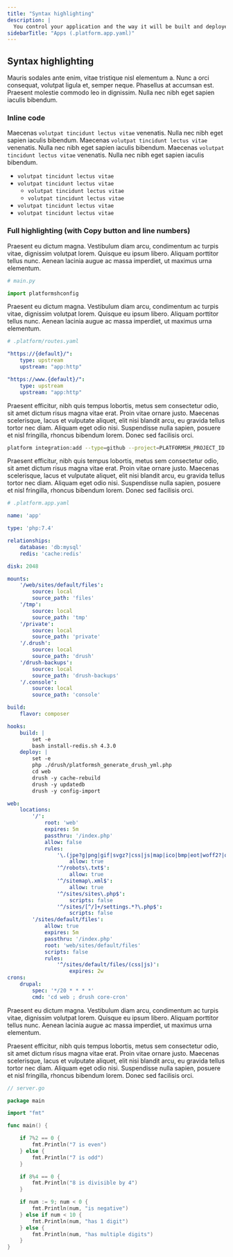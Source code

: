 ```yaml
---
title: "Syntax highlighting"
description: |
  You control your application and the way it will be built and deployed on Platform.sh via a single configuration file, `.platform.app.yaml`, located at the root of your application folder inside your Git repository.
sidebarTitle: "Apps (.platform.app.yaml)"
---
```


## Syntax highlighting

Mauris sodales ante enim, vitae tristique nisl elementum a. Nunc a orci consequat, volutpat ligula et, semper neque. Phasellus at accumsan est. Praesent molestie commodo leo in dignissim. Nulla nec nibh eget sapien iaculis bibendum.

### Inline code

Maecenas `volutpat tincidunt lectus vitae` venenatis. Nulla nec nibh eget sapien iaculis bibendum. Maecenas `volutpat tincidunt lectus vitae` venenatis. Nulla nec nibh eget sapien iaculis bibendum. Maecenas `volutpat tincidunt lectus vitae` venenatis. Nulla nec nibh eget sapien iaculis bibendum.

* `volutpat tincidunt lectus vitae`
* `volutpat tincidunt lectus vitae`
    * `volutpat tincidunt lectus vitae`
    * `volutpat tincidunt lectus vitae`
* `volutpat tincidunt lectus vitae`
* `volutpat tincidunt lectus vitae`

### Full highlighting (with Copy button and line numbers)

Praesent eu dictum magna. Vestibulum diam arcu, condimentum ac turpis vitae, dignissim volutpat lorem. Quisque eu ipsum libero. Aliquam porttitor tellus nunc. Aenean lacinia augue ac massa imperdiet, ut maximus urna elementum.

```python
# main.py

import platformshconfig
```

Praesent eu dictum magna. Vestibulum diam arcu, condimentum ac turpis vitae, dignissim volutpat lorem. Quisque eu ipsum libero. Aliquam porttitor tellus nunc. Aenean lacinia augue ac massa imperdiet, ut maximus urna elementum.

```yaml
# .platform/routes.yaml

"https://{default}/":
    type: upstream
    upstream: "app:http"

"https://www.{default}/":
    type: upstream
    upstream: "app:http"
```

Praesent efficitur, nibh quis tempus lobortis, metus sem consectetur odio, sit amet dictum risus magna vitae erat. Proin vitae ornare justo. Maecenas scelerisque, lacus et vulputate aliquet, elit nisi blandit arcu, eu gravida tellus tortor nec diam. Aliquam eget odio nisi. Suspendisse nulla sapien, posuere et nisl fringilla, rhoncus bibendum lorem. Donec sed facilisis orci.

```bash
platform integration:add --type=github --project=PLATFORMSH_PROJECT_ID --token=GITHUB-USER-TOKEN --repository=USER/REPOSITORY
```

Praesent efficitur, nibh quis tempus lobortis, metus sem consectetur odio, sit amet dictum risus magna vitae erat. Proin vitae ornare justo. Maecenas scelerisque, lacus et vulputate aliquet, elit nisi blandit arcu, eu gravida tellus tortor nec diam. Aliquam eget odio nisi. Suspendisse nulla sapien, posuere et nisl fringilla, rhoncus bibendum lorem. Donec sed facilisis orci.

```yaml
# .platform.app.yaml

name: 'app'

type: 'php:7.4'

relationships:
    database: 'db:mysql'
    redis: 'cache:redis'

disk: 2048

mounts:
    '/web/sites/default/files':
        source: local
        source_path: 'files'
    '/tmp':
        source: local
        source_path: 'tmp'
    '/private':
        source: local
        source_path: 'private'
    '/.drush':
        source: local
        source_path: 'drush'
    '/drush-backups':
        source: local
        source_path: 'drush-backups'
    '/.console':
        source: local
        source_path: 'console'

build:
    flavor: composer

hooks:
    build: |
        set -e
        bash install-redis.sh 4.3.0
    deploy: |
        set -e
        php ./drush/platformsh_generate_drush_yml.php
        cd web
        drush -y cache-rebuild
        drush -y updatedb
        drush -y config-import

web:
    locations:
        '/':
            root: 'web'
            expires: 5m
            passthru: '/index.php'
            allow: false
            rules:
                '\.(jpe?g|png|gif|svgz?|css|js|map|ico|bmp|eot|woff2?|otf|ttf)$':
                    allow: true
                '^/robots\.txt$':
                    allow: true
                '^/sitemap\.xml$':
                    allow: true
                '^/sites/sites\.php$':
                    scripts: false
                '^/sites/[^/]+/settings.*?\.php$':
                    scripts: false
        '/sites/default/files':
            allow: true
            expires: 5m
            passthru: '/index.php'
            root: 'web/sites/default/files'
            scripts: false
            rules:
                '^/sites/default/files/(css|js)':
                    expires: 2w
crons:
    drupal:
        spec: '*/20 * * * *'
        cmd: 'cd web ; drush core-cron'
```

Praesent eu dictum magna. Vestibulum diam arcu, condimentum ac turpis vitae, dignissim volutpat lorem. Quisque eu ipsum libero. Aliquam porttitor tellus nunc. Aenean lacinia augue ac massa imperdiet, ut maximus urna elementum.

Praesent efficitur, nibh quis tempus lobortis, metus sem consectetur odio, sit amet dictum risus magna vitae erat. Proin vitae ornare justo. Maecenas scelerisque, lacus et vulputate aliquet, elit nisi blandit arcu, eu gravida tellus tortor nec diam. Aliquam eget odio nisi. Suspendisse nulla sapien, posuere et nisl fringilla, rhoncus bibendum lorem. Donec sed facilisis orci.

```go
// server.go

package main

import "fmt"

func main() {

    if 7%2 == 0 {
        fmt.Println("7 is even")
    } else {
        fmt.Println("7 is odd")
    }

    if 8%4 == 0 {
        fmt.Println("8 is divisible by 4")
    }

    if num := 9; num < 0 {
        fmt.Println(num, "is negative")
    } else if num < 10 {
        fmt.Println(num, "has 1 digit")
    } else {
        fmt.Println(num, "has multiple digits")
    }
}
```
